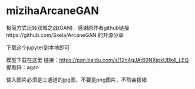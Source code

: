 # mizihaArcaneGAN
极简方式玩转双城之战(GAN)，感谢原作者github链接https://github.com/Sxela/ArcaneGAN 的开源分享

下载这个jupyter到本地即可

模型下载在这里
链接：https://pan.baidu.com/s/12n4gJAt69NXjpxUBk4_LEQ
提取码：agan

输入图片必须是三通道的jpg图，不要是png图片，不然会报错
